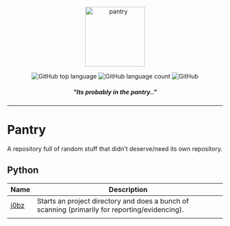 <p align="center">
  <img alt="pantry" src="https://i.imgur.com/gxJx9P9.png" height="140" />
  <p align="center">
<img alt="GitHub top language" src="https://img.shields.io/github/languages/top/mez-0/pantry?style=flat-square">
<img alt="GitHub language count" src="https://img.shields.io/github/languages/count/mez-0/pantry?style=flat-square">
<img alt="GitHub" src="https://img.shields.io/github/license/mez-0/pantry?style=flat-square">
    </p>
</p>
<h5 align="center"><i>"Its probably in the pantry.."</i></h5>

***

# Pantry

A repository full of random stuff that didn't deserve/need its own repository.

## Python

| Name                 | Description                                                  |
| -------------------- | ------------------------------------------------------------ |
| [j0bz](/python/j0bz) | Starts an project directory and does a bunch of scanning (primarily for reporting/evidencing). |
|                      |                                                              |

